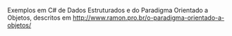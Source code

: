 Exemplos em C# de Dados Estruturados e do Paradigma Orientado a Objetos, descritos em http://www.ramon.pro.br/o-paradigma-orientado-a-objetos/
